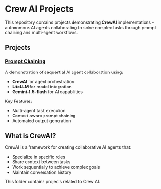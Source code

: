 # Crew AI Projects

This repository contains projects demonstrating **CrewAI** implementations - autonomous AI agents collaborating to solve complex tasks through prompt chaining and multi-agent workflows.

## Projects

### [Prompt Chaining](/Crew_AI_Projects/Prompt_Chaining)
A demonstration of sequential AI agent collaboration using:
- **CrewAI** for agent orchestration
- **LiteLLM** for model integration
- **Gemini-1.5-flash** for AI capabilities

Key Features:
- Multi-agent task execution
- Context-aware prompt chaining
- Automated output generation

## What is CrewAI?
CrewAI is a framework for creating collaborative AI agents that:
- Specialize in specific roles
- Share context between tasks
- Work sequentially to achieve complex goals
- Maintain conversation history

This folder contains projects related to Crew AI. 
